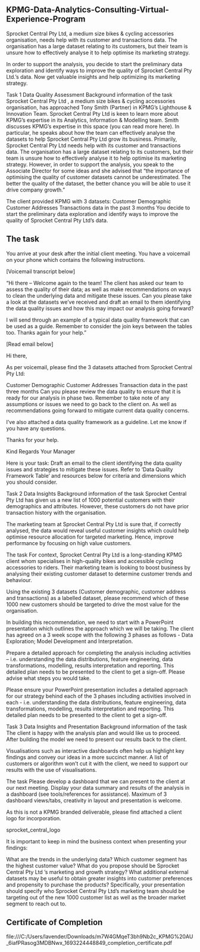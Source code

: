 
## KPMG-Data-Analytics-Consulting-Virtual-Experience-Program
Sprocket Central Pty Ltd, a medium size bikes & cycling accessories organisation, needs help with its customer and transactions data. The organisation has a large dataset relating to its customers, but their team is unsure how to effectively analyse it to help optimise its marketing strategy.

In order to support the analysis, you decide to start the preliminary data exploration and identify ways to improve the quality of Sprocket Central Pty Ltd.’s data. Now get valuable insights and help optimizing its marketing strategy.

Task 1 Data Quality Assessment
Background information of the task
Sprocket Central Pty Ltd , a medium size bikes & cycling accessories organisation, has approached Tony Smith (Partner) in KPMG’s Lighthouse & Innovation Team. Sprocket Central Pty Ltd is keen to learn more about KPMG’s expertise in its Analytics, Information & Modelling team.
Smith discusses KPMG’s expertise in this space (you can read more here). In particular, he speaks about how the team can effectively analyse the datasets to help Sprocket Central Pty Ltd grow its business.
Primarily, Sprocket Central Pty Ltd needs help with its customer and transactions data. The organisation has a large dataset relating to its customers, but their team is unsure how to effectively analyse it to help optimise its marketing strategy.
However, in order to support the analysis, you speak to the Associate Director for some ideas and she advised that “the importance of optimising the quality of customer datasets cannot be underestimated. The better the quality of the dataset, the better chance you will be able to use it drive company growth.”

The client provided KPMG with 3 datasets:
Customer Demographic Customer Addresses Transactions data in the past 3 months You decide to start the preliminary data exploration and identify ways to improve the quality of Sprocket Central Pty Ltd’s data.

## The task
You arrive at your desk after the initial client meeting. You have a voicemail on your phone which contains the following instructions.

[Voicemail transcript below]

“Hi there – Welcome again to the team! The client has asked our team to assess the quality of their data; as well as make recommendations on ways to clean the underlying data and mitigate these issues. Can you please take a look at the datasets we’ve received and draft an email to them identifying the data quality issues and how this may impact our analysis going forward?

I will send through an example of a typical data quality framework that can be used as a guide. Remember to consider the join keys between the tables too. Thanks again for your help.”

[Read email below]

Hi there,

As per voicemail, please find the 3 datasets attached from Sprocket Central Pty Ltd:

Customer Demographic Customer Addresses Transaction data in the past three months Can you please review the data quality to ensure that it is ready for our analysis in phase two. Remember to take note of any assumptions or issues we need to go back to the client on. As well as recommendations going forward to mitigate current data quality concerns.

I’ve also attached a data quality framework as a guideline. Let me know if you have any questions.

Thanks for your help.

Kind Regards Your Manager

Here is your task: Draft an email to the client identifying the data quality issues and strategies to mitigate these issues. Refer to ‘Data Quality Framework Table’ and resources below for criteria and dimensions which you should consider.

Task 2 Data Insights
Background information of the task
Sprocket Central Pty Ltd has given us a new list of 1000 potential customers with their demographics and attributes. However, these customers do not have prior transaction history with the organisation.

The marketing team at Sprocket Central Pty Ltd is sure that, if correctly analysed, the data would reveal useful customer insights which could help optimise resource allocation for targeted marketing. Hence, improve performance by focusing on high value customers.

The task
For context, Sprocket Central Pty Ltd is a long-standing KPMG client whom specialises in high-quality bikes and accessible cycling accessories to riders. Their marketing team is looking to boost business by analysing their existing customer dataset to determine customer trends and behaviour.

Using the existing 3 datasets (Customer demographic, customer address and transactions) as a labelled dataset, please recommend which of these 1000 new customers should be targeted to drive the most value for the organisation.

In building this recommendation, we need to start with a PowerPoint presentation which outlines the approach which we will be taking. The client has agreed on a 3 week scope with the following 3 phases as follows - Data Exploration; Model Development and Interpretation.

Prepare a detailed approach for completing the analysis including activities – i.e. understanding the data distributions, feature engineering, data transformations, modelling, results interpretation and reporting. This detailed plan needs to be presented to the client to get a sign-off. Please advise what steps you would take.

Please ensure your PowerPoint presentation includes a detailed approach for our strategy behind each of the 3 phases including activities involved in each - i.e. understanding the data distributions, feature engineering, data transformations, modelling, results interpretation and reporting. This detailed plan needs to be presented to the client to get a sign-off.

Task 3 Data Insights and Presentation
Background information of the task
The client is happy with the analysis plan and would like us to proceed. After building the model we need to present our results back to the client.

Visualisations such as interactive dashboards often help us highlight key findings and convey our ideas in a more succinct manner. A list of customers or algorithm won’t cut it with the client, we need to support our results with the use of visualisations.

The task
Please develop a dashboard that we can present to the client at our next meeting. Display your data summary and results of the analysis in a dashboard (see tools/references for assistance). Maximum of 3 dashboard views/tabs, creativity in layout and presentation is welcome.

As this is not a KPMG branded deliverable, please find attached a client logo for incorporation.

sprocket_central_logo

It is important to keep in mind the business context when presenting your findings:

What are the trends in the underlying data? Which customer segment has the highest customer value? What do you propose should be Sprocket Central Pty Ltd ’s marketing and growth strategy? What additional external datasets may be useful to obtain greater insights into customer preferences and propensity to purchase the products? Specifically, your presentation should specify who Sprocket Central Pty Ltd’s marketing team should be targeting out of the new 1000 customer list as well as the broader market segment to reach out to.

## Certificate of Completion
file:///C:/Users/lavender/Downloads/m7W4GMqeT3bh9Nb2c_KPMG%20AU_6iafPRasog3MDBNwx_1693224448849_completion_certificate.pdf
